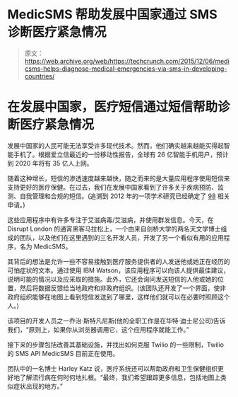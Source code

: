 # MedicSMS 帮助发展中国家通过 SMS 诊断医疗紧急情况 

> 原文：<https://web.archive.org/web/https://techcrunch.com/2015/12/06/medicsms-helps-diagnose-medical-emergencies-via-sms-in-developing-countries/>

# 在发展中国家，医疗短信通过短信帮助诊断医疗紧急情况

发展中国家的人民可能无法享受许多现代技术。然而，他们确实越来越能买得起智能手机了。根据爱立信最近的一份移动性报告，全球有 26 亿智能手机用户，预计到 2020 年将有 35 亿人上网。

随着这种增长，短信的渗透速度越来越快，随之而来的是大量应用程序使用短信来支持更好的医疗保健。在过去，我们在发展中国家看到了许多关于疾病预防、监测、自我管理和合规的短信。(追溯到 2012 年的一项学术研究已经确定了 [98](https://web.archive.org/web/20221005231402/http://jtt.sagepub.com/content/18/5/273.short) 相关申请。)

这些应用程序中有许多专注于艾滋病毒/艾滋病，并使用群发信息。今天，在 Disrupt London 的通宵黑客马拉松上，一个由来自剑桥大学的两名天文学博士组成的团队，以及他们在这里遇到的三名开发人员，开发了另一个看似有用的应用程序，名为 MedicSMS。

其背后的想法是允许一些不容易接触到医疗服务提供者的人发送他或她正在经历的可怕症状的文本。通过使用 IBM Watson，该应用程序可以向该人提供最佳建议，说明可能的情况以及应采取的措施。此外，它还会询问发送短信的人他或她的位置，然后将数据反馈给当地政府和非政府组织。(该团队还开发了一个界面，使非政府组织能够在地图上看到短信发送到了哪里，这样他们就可以在必要时照顾这个人。)

该项目的开发人员之一乔治·斯特凡尼斯(他的全职工作是在华特·迪士尼公司)告诉我们，“原则上，如果你从浏览器调用它，这个应用程序就能工作。”

接下来的步骤包括改善其基础设施，并找出如何克服 Twilio 的一些限制，Twilio 的 SMS API MedicSMS 目前正在使用。

团队中的一名博士 Harley Katz 说，医疗系统还可以帮助政府和卫生保健组织更好地了解流行病在何时何地扎根。“最终，我们希望跟踪更多信息，包括地图上类似症状出现的地方。”